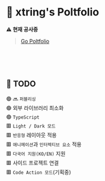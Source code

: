 # 🚀 xtring's Poltfolio

**⚠️ 현재 공사중**

> [Go Poltfolio](https://hyun940630.github.io)

<br />
<br />
<br />

## 🧾 TODO

🟢 🔜 `퍼블리싱`<br />
🟢 외부 라이브러리 최소화<br />
🟢 `TypeScript`<br />
🟥 `Light / Dark 모드`<br />
🟥 `반응형` 레이아웃 적용<br />
🟥 `애니메이션`과 `인터렉티브 요소` 적용<br />
🟥 `다국어 지원(KO/EN)` 지원<br />
🟥 사이드 프로젝트 연결<br />
🟥 `Code Action 모드`(기획중)<br />
